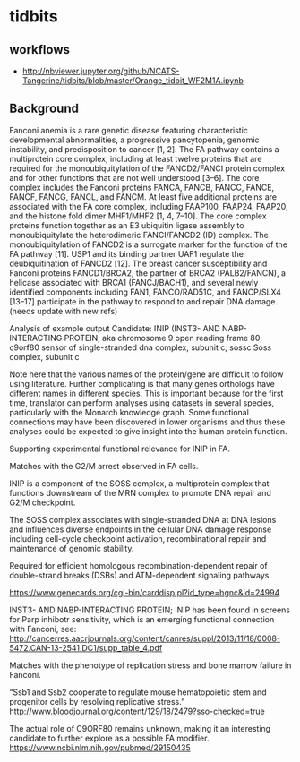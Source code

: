 # tidbits

## workflows

 * http://nbviewer.jupyter.org/github/NCATS-Tangerine/tidbits/blob/master/Orange_tidbit_WF2M1A.ipynb

## Background 

Fanconi anemia is a rare genetic disease featuring characteristic developmental abnormalities, a progressive pancytopenia, genomic instability, and predisposition to cancer [1, 2]. The FA pathway contains a multiprotein core complex, including at least twelve proteins that are required for the monoubiquitylation of the FANCD2/FANCI protein complex and for other functions that are not well understood [3–6]. The core complex includes the Fanconi proteins FANCA, FANCB, FANCC, FANCE, FANCF, FANCG, FANCL, and FANCM. At least five additional proteins are associated with the FA core complex, including FAAP100, FAAP24, FAAP20, and the histone fold dimer MHF1/MHF2 [1, 4, 7–10]. The core complex proteins function together as an E3 ubiquitin ligase assembly to monoubiquitylate the heterodimeric FANCI/FANCD2 (ID) complex. The monoubiquitylation of FANCD2 is a surrogate marker for the function of the FA pathway [11]. USP1 and its binding partner UAF1 regulate the deubiquitination of FANCD2 [12]. The breast cancer susceptibility and Fanconi proteins FANCD1/BRCA2, the partner of BRCA2 (PALB2/FANCN), a helicase associated with BRCA1 (FANCJ/BACH1), and several newly identified components including FAN1, FANCO/RAD51C, and FANCP/SLX4 [13–17] participate in the pathway to respond to and repair DNA damage. (needs update with new refs)


Analysis of example output 
Candidate: INIP (INST3- AND NABP-INTERACTING PROTEIN, aka chromosome 9 open reading frame 80; c9orf80 sensor of single-stranded dna complex, subunit c; sossc Soss complex, subunit c 

Note here that the various names of the protein/gene are difficult to follow using literature. Further complicating is that many genes orthologs have different names in different species. This is important because for the first time, translator can perform analyses using datasets in several species, particularly with the Monarch knowledge graph.  Some functional connections may have been discovered in lower organisms and thus these analyses could be expected to give insight into the human protein function. 

Supporting experimental functional relevance for INIP in FA. 

Matches with the G2/M arrest observed in FA cells. 

INIP is a component of the SOSS complex, a multiprotein complex that functions downstream of the MRN complex to promote DNA repair and G2/M checkpoint. 

The SOSS complex associates with single-stranded DNA at DNA lesions and influences diverse endpoints in the cellular DNA damage response including cell-cycle checkpoint activation, recombinational repair and maintenance of genomic stability. 

Required for efficient homologous recombination-dependent repair of double-strand breaks (DSBs) and ATM-dependent signaling pathways.

https://www.genecards.org/cgi-bin/carddisp.pl?id_type=hgnc&id=24994

INST3- AND NABP-INTERACTING PROTEIN; INIP has been found in screens for Parp inhibotr sensitivity, which is an emerging functional connection with Fanconi, see: http://cancerres.aacrjournals.org/content/canres/suppl/2013/11/18/0008-5472.CAN-13-2541.DC1/supp_table_4.pdf

Matches with the phenotype of replication stress and bone marrow failure in Fanconi. 

“Ssb1 and Ssb2 cooperate to regulate mouse hematopoietic stem and progenitor cells by resolving replicative stress.”
http://www.bloodjournal.org/content/129/18/2479?sso-checked=true

The actual role of C9ORF80 remains unknown, making it an interesting candidate to further explore as a possible FA modifier. https://www.ncbi.nlm.nih.gov/pubmed/29150435

